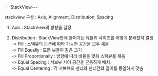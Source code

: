 ---StackView---  
  
stackview 구성 : Axis, Alignment, Distribution, Spacing  
  
1. Axis : StackView의 방향을 결정   
  
  
2. Distribution : StackView안에 들어가는 뷰들의 사이즈를 어떻게 분배할지 결정  
-> Fill : 스택뷰의 옵션에 따라 가능한 공간을 모두 채움  
-> Fill Equally : 모든 뷰들이 같은 크기  
-> Fill Proportionally : 방향에 따라 비율을 맞춰 스택뷰를 채움  
-> Equal Spacing : 서브뷰 사이 공간을 균등하게 배치  
-> Equal Centering : 각 서브뷰의 센터와 센터간의 길이를 동일하게 맞춤  
